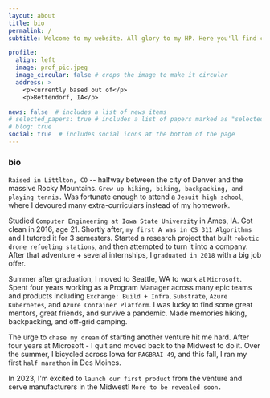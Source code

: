 ```yaml
---
layout: about
title: bio
permalink: /
subtitle: Welcome to my website. All glory to my HP. Here you'll find content that woudn't fit on GitHub, LinkedIn, or Twitter. 

profile:
  align: left
  image: prof_pic.jpeg
  image_circular: false # crops the image to make it circular
  address: >
    <p>currently based out of</p>
    <p>Bettendorf, IA</p>

news: false  # includes a list of news items
# selected_papers: true # includes a list of papers marked as "selected={true}"
# blog: true
social: true  # includes social icons at the bottom of the page
---
```



### bio

`Raised in Littlton, CO` -- halfway between the city of Denver and the massive Rocky Mountains. `Grew up hiking, biking, backpacking, and playing tennis.` Was fortunate enough to attend a `Jesuit high school`, where I devoured many extra-curriculars instead of my homework.

Studied `Computer Engineering at Iowa State University` in Ames, IA. Got clean in 2016, age 21. Shortly after, `my first A was in CS 311 Algorithms` and I tutored it for 3 semesters. Started a research project that built `robotic drone refueling stations`, and then attempted to turn it into a company. After that adventure + several internships, I `graduated in 2018` with a big job offer.

Summer after graduation, I moved to Seattle, WA to work at `Microsoft`. Spent four years working as a Program Manager across many epic teams and products including `Exchange: Build + Infra`, `Substrate`, `Azure Kubernetes`, and `Azure Container Platform`. I was lucky to find some great mentors, great friends, and survive a pandemic. Made memories hiking, backpacking, and off-grid camping.

The urge to `chase my dream` of starting another venture hit me hard. After four years at Microsoft - I quit and moved back to the Midwest to do it. Over the summer, I bicycled across Iowa for `RAGBRAI 49`, and this fall, I ran my first `half marathon` in Des Moines.

In 2023, I'm excited to `launch our first product` from the venture and serve manufacturers in the Midwest! `More to be revealed soon.`
